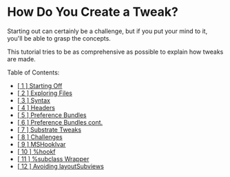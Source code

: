 # How Do You Create a Tweak?

Starting out can certainly be a challenge, but if you put your mind to it, you'll be able to grasp the concepts.

This tutorial tries to be as comprehensive as possible to explain how tweaks are made.

Table of Contents:
- [[ 1 ] Starting Off](./p0_starting_off.md)
- [[ 2 ] Exploring Files](./p1_explore_files.md)
- [[ 3 ] Syntax](./p3_syntax.md)
- [[ 4 ] Headers](./p4_headers.md)
- [[ 5 ] Preference Bundles](./p5_prefbundle.md)
- [[ 6 ] Preference Bundles cont.](./p6_prefbundle2.md)
- [[ 7 ] Substrate Tweaks](./p7_substratetweaks.md)
- [[ 8 ] Challenges](./p8_challenges.md)
- [[ 9 ] MSHookIvar](./p9_mshookivar.md)
- [[ 10 ] %hookf](./p10_hookf.md)
- [[ 11 ] %subclass Wrapper](./p11_subclassWrapper.md)
- [[ 12 ] Avoiding layoutSubviews](./p12_noLayoutSubviews.md)